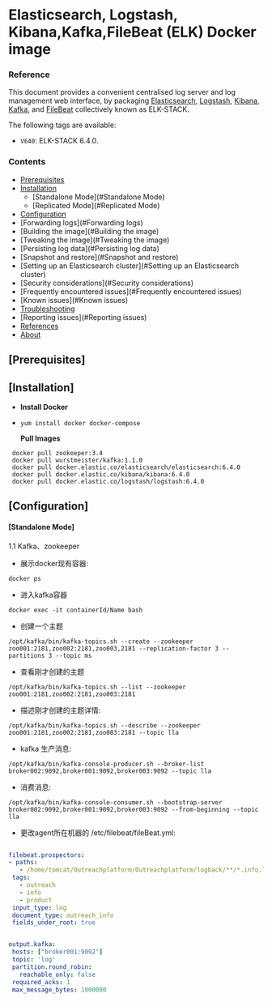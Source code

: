 # Elasticsearch, Logstash, Kibana,Kafka,FileBeat (ELK) Docker image



### Reference ###

This document provides a convenient centralised log server and log management web interface, by packaging [Elasticsearch](https://www.elastic.co/guide/en/elasticsearch/reference/current/index.html),  [Logstash](https://www.elastic.co/guide/en/logstash/current/index.html),  [Kibana](https://www.elastic.co/guide/en/kibana/current/index.html), [Kafka](https://kafka.apache.org/08/documentation.html), and [FileBeat](https://www.elastic.co/guide/en/beats/filebeat/current/index.html) collectively known as ELK-STACK.

The following tags are available:

- `V640`: ELK-STACK 6.4.0.

 ### Contents ###

- [Prerequisites](#prerequisites)
- [Installation](#Installation)
  - [Standalone Mode](#Standalone Mode)
  - [Replicated Mode](#Replicated Mode)
- [Configuration](#Configuration)
- [Forwarding logs](#Forwarding logs)
- [Building the image](#Building the image)
- [Tweaking the image](#Tweaking the image)
- [Persisting log data](#Persisting log data)
- [Snapshot and restore](#Snapshot and restore)
- [Setting up an Elasticsearch cluster](#Setting up an Elasticsearch cluster)
- [Security considerations](#Security considerations)
- [Frequently encountered issues](#Frequently encountered issues)
- [Known issues](#Known issues)
- [Troubleshooting](#Troubleshooting)
- [Reporting issues](#Reporting issues)
- [References](#References)
- [About](#About)

## [Prerequisites]<a name="Prerequisites"></a>

## [Installation]<a name="Installation"></a>

- **Install Docker**

- ```
  yum install docker docker-compose	
  ```

  **Pull Images**

 ```
  docker pull zookeeper:3.4
  docker pull wurstmeister/kafka:1.1.0
  docker pull docker.elastic.co/elasticsearch/elasticsearch:6.4.0
  docker pull docker.elastic.co/kibana/kibana:6.4.0
  docker pull docker.elastic.co/logstash/logstash:6.4.0
 ```

## [Configuration]<a name="Configuration"></a>

#### [Standalone Mode]<a name="Standalone Mode"></a>

1.1    Kafka、zookeeper



- 展示docker现有容器:

 ```
docker ps 
 ```

- 进入kafka容器

 ```
docker exec -it containerId/Name bash
 ```

- 创建一个主题

 ```
/opt/kafka/bin/kafka-topics.sh --create --zookeeper zoo001:2181,zoo002:2181,zoo003,2181 --replication-factor 3 --partitions 3 --topic ms
 ```

- 查看刚才创建的主题

 ```
/opt/kafka/bin/kafka-topics.sh --list --zookeeper zoo001:2181,zoo002:2181,zoo003:2181
 ```

- 描述刚才创建的主题详情:

 ```
 /opt/kafka/bin/kafka-topics.sh --describe --zookeeper zoo001:2181,zoo002:2181,zoo003:2181 --topic lla
 ```

- kafka 生产消息:

 ```
 /opt/kafka/bin/kafka-console-producer.sh --broker-list broker002:9092,broker001:9092,broker003:9092 --topic lla
 ```

- 消费消息:

 ```
 /opt/kafka/bin/kafka-console-consumer.sh --bootstrap-server broker002:9092,broker001:9092,broker003:9092 --from-beginning --topic lla
 ```

- 更改agent所在机器的 /etc/filebeat/fileBeat.yml:

 ```yaml

filebeat.prospectors:
- paths:
    - /home/tomcat/Outreachplatform/Outreachplatform/logback/**/*.info.log
  tags:
    - outreach
    - info
    - product
  input_type: log
  document_type: outreach_info
  fields_under_root: true


output.kafka:
  hosts: ["broker001:9092"]
  topic: 'log'
  partition.round_robin:
    reachable_only: false
  required_acks: 1
  max_message_bytes: 1000000

 ```
